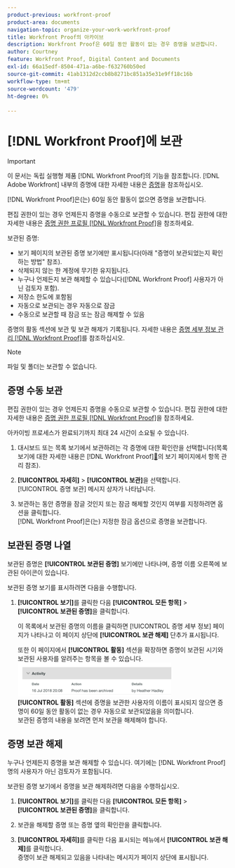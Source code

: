 ```yaml
---
product-previous: workfront-proof
product-area: documents
navigation-topic: organize-your-work-workfront-proof
title: Workfront Proof의 아카이브
description: Workfront Proof은 60일 동안 활동이 없는 경우 증명을 보관합니다.
author: Courtney
feature: Workfront Proof, Digital Content and Documents
exl-id: 66a15edf-8504-471a-a6be-f632760b50ed
source-git-commit: 41ab1312d2ccb8b8271bc851a35e31e9ff18c16b
workflow-type: tm+mt
source-wordcount: '479'
ht-degree: 0%

---
```


# [!DNL Workfront Proof]에 보관

>[!IMPORTANT]
>
>이 문서는 독립 실행형 제품 [!DNL Workfront Proof]의 기능을 참조합니다. [!DNL Adobe Workfront] 내부의 증명에 대한 자세한 내용은 [증명](../../../review-and-approve-work/proofing/proofing.md)을 참조하십시오.

[!DNL Workfront Proof]은(는) 60일 동안 활동이 없으면 증명을 보관합니다.

편집 권한이 있는 경우 언제든지 증명을 수동으로 보관할 수 있습니다. 편집 권한에 대한 자세한 내용은 [증명 권한 프로필 [!DNL Workfront Proof]](../../../workfront-proof/wp-acct-admin/account-settings/proof-perm-profiles-in-wp.md)을 참조하세요.

보관된 증명:

* 보기 페이지의 보관된 증명 보기에만 표시됩니다(아래 &quot;증명이 보관되었는지 확인하는 방법&quot; 참조).
* 삭제되지 않는 한 계정에 무기한 유지됩니다.
* 누구나 언제든지 보관 해제할 수 있습니다([!DNL Workfront Proof] 사용자가 아닌 검토자 포함).
* 저장소 한도에 포함됨
* 자동으로 보관되는 경우 자동으로 잠금
* 수동으로 보관할 때 잠금 또는 잠금 해제할 수 있음

증명의 활동 섹션에 보관 및 보관 해제가 기록됩니다. 자세한 내용은 [증명 세부 정보 관리 [!DNL Workfront Proof]](../../../workfront-proof/wp-work-proofsfiles/manage-your-work/manage-proof-details.md)를 참조하십시오.

>[!NOTE]
>
>파일 및 폴더는 보관할 수 없습니다.

## 증명 수동 보관

편집 권한이 있는 경우 언제든지 증명을 수동으로 보관할 수 있습니다. 편집 권한에 대한 자세한 내용은 [증명 권한 프로필 [!DNL Workfront Proof]](../../../workfront-proof/wp-acct-admin/account-settings/proof-perm-profiles-in-wp.md)을 참조하세요.

아카이빙 프로세스가 완료되기까지 최대 24 시간이 소요될 수 있습니다.

1. 대시보드 또는 목록 보기에서 보관하려는 각 증명에 대한 확인란을 선택합니다(목록 보기에 대한 자세한 내용은  [!DNL Workfront Proof][&#128279;](../../../workfront-proof/wp-work-proofsfiles/manage-your-work/manage-items-on-views-page.md)의 보기 페이지에서 항목 관리 참조).

1. **[!UICONTROL 자세히]** > **[!UICONTROL 보관]**&#x200B;을 선택합니다.\
   [!UICONTROL 증명 보관] 메시지 상자가 나타납니다.

1. 보관하는 동안 증명을 잠글 것인지 또는 잠금 해제할 것인지 여부를 지정하려면 옵션을 클릭합니다.\
   [!DNL Workfront Proof]은(는) 지정한 잠금 옵션으로 증명을 보관합니다.

## 보관된 증명 나열

보관된 증명은 **[!UICONTROL 보관된 증명]** 보기에만 나타나며, 증명 이름 오른쪽에 보관된 아이콘이 있습니다.

보관된 증명 보기를 표시하려면 다음을 수행합니다.

1. **[!UICONTROL 보기]**&#x200B;를 클릭한 다음 **[!UICONTROL 모든 항목]** > **[!UICONTROL 보관된 증명]**&#x200B;을 클릭합니다.

   이 목록에서 보관된 증명의 이름을 클릭하면 [!UICONTROL 증명 세부 정보] 페이지가 나타나고 이 페이지 상단에 **[!UICONTROL 보관 해제]** 단추가 표시됩니다.

   또한 이 페이지에서 **[!UICONTROL 활동]** 섹션을 확장하면 증명이 보관된 시기와 보관된 사용자를 알려주는 항목을 볼 수 있습니다.\
   ![Archived_proof_Activity_expanded.png](assets/archived-proof-activity-expanded-350x77.png)\
   **[!UICONTROL 활동]** 섹션에 증명을 보관한 사용자의 이름이 표시되지 않으면 증명이 60일 동안 활동이 없는 경우 자동으로 보관되었음을 의미합니다.\
   보관된 증명의 내용을 보려면 먼저 보관을 해제해야 합니다.

## 증명 보관 해제

누구나 언제든지 증명을 보관 해제할 수 있습니다. 여기에는 [!DNL Workfront Proof]명의 사용자가 아닌 검토자가 포함됩니다.

보관된 증명 보기에서 증명을 보관 해제하려면 다음을 수행하십시오.

1. **[!UICONTROL 보기]**&#x200B;를 클릭한 다음 **[!UICONTROL 모든 항목]** > **[!UICONTROL 보관된 증명]**&#x200B;을 클릭합니다.

1. 보관을 해제할 증명 또는 증명 옆의 확인란을 클릭합니다.
1. **[!UICONTROL 자세히]**&#x200B;를 클릭한 다음 표시되는 메뉴에서 **[!UICONTROL 보관 해제]**&#x200B;를 클릭합니다.\
   증명이 보관 해제되고 있음을 나타내는 메시지가 페이지 상단에 표시됩니다.
